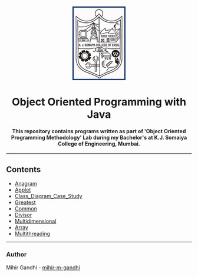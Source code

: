 <p align="center">
 <img height=200px src="./kjsce.jpg" alt="KJSCE">
</p>

<h1 align="center">Object Oriented Programming with Java</h1>

<div align="center">

<h4> This repository contains programs written as part of 'Object Oriented Programming Methodology' Lab during my Bachelor's at K.J. Somaiya College of Engineering, Mumbai.</h4>

</div>

------------------------------------------

## Contents

* [Anagram](./Anagram)
* [Applet](./Applet)
* [Class_Diagram_Case_Study](./Class_Diagram_Case_Study)
* [Greatest](./Greatest)
* [Common](./Common)
* [Divisor](./Divisor)
* [Multidimensional](./Multidimensional)
* [Array](./Array)
* [Multithreading](./Multithreading)

------------------------------------------
### Author
Mihir Gandhi - [mihir-m-gandhi](https://github.com/mihir-m-gandhi)
